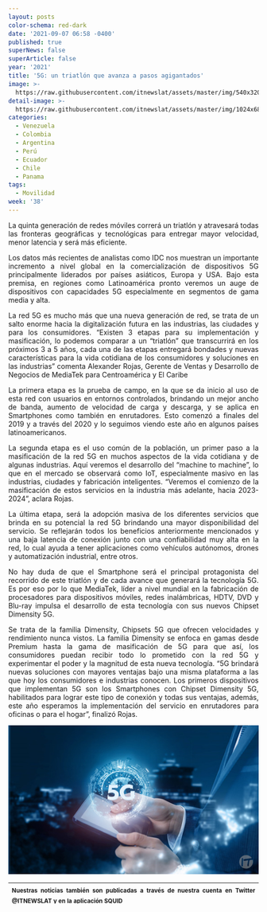 ```yaml
---
layout: posts
color-schema: red-dark
date: '2021-09-07 06:58 -0400'
published: true
superNews: false
superArticle: false
year: '2021'
title: '5G: un triatlón que avanza a pasos agigantados'
image: >-
  https://raw.githubusercontent.com/itnewslat/assets/master/img/540x320/5G-Tecnologia-p.jpg
detail-image: >-
  https://raw.githubusercontent.com/itnewslat/assets/master/img/1024x680/5G-Tecnologia-g.jpg
categories:
  - Venezuela
  - Colombia
  - Argentina
  - Perú
  - Ecuador
  - Chile
  - Panama
tags:
  - Movilidad
week: '38'
---
```

<p style="text-align: justify;"><strong></strong></p>
<p style="text-align: justify;">La quinta generación de redes móviles correrá un triatlón y atravesará todas las fronteras geográficas y tecnológicas para entregar mayor velocidad, menor latencia y será más eficiente.</p>
<p style="text-align: justify;">Los datos más recientes de analistas como IDC nos muestran un importante incremento a nivel global en la comercialización de dispositivos 5G principalmente liderados por países asiáticos, Europa y USA. Bajo esta premisa, en regiones como Latinoamérica pronto veremos un auge de dispositivos con capacidades 5G especialmente en segmentos de gama media y alta.</p>
<p style="text-align: justify;">La red 5G es mucho más que una nueva generación de red, se trata de un salto enorme hacia la digitalización futura en las industrias, las ciudades y para los consumidores. “Existen 3 etapas para su implementación y masificación, lo podemos comparar a un “triatlón” que transcurrirá en los próximos 3 a 5 años, cada una de las etapas entregará bondades y nuevas características para la vida cotidiana de los consumidores y soluciones en las industrias” comenta Alexander Rojas, Gerente de Ventas y Desarrollo de Negocios de MediaTek para Centroamérica y El Caribe</p>
<p style="text-align: justify;">La primera etapa es la prueba de campo, en la que se da inicio al uso de esta red con usuarios en entornos controlados, brindando un mejor ancho de banda, aumento de velocidad de carga y descarga, y se aplica en Smartphones como también en enrutadores. Esto comenzó a finales del 2019 y a través del 2020 y lo seguimos viendo este año en algunos países latinoamericanos.</p>
<p style="text-align: justify;">La segunda etapa es el uso común de la población, un primer paso a la masificación de la red 5G en muchos aspectos de la vida cotidiana y de algunas industrias. Aquí veremos el desarrollo del “machine to machine”, lo que en el mercado se observará como IoT, especialmente masivo en las industrias, ciudades y fabricación inteligentes. “Veremos el comienzo de la masificación de estos servicios en la industria más adelante, hacia 2023-2024”, aclara Rojas.</p>
<p style="text-align: justify;">La última etapa, será la adopción masiva de los diferentes servicios que brinda en su potencial la red 5G brindando una mayor disponibilidad del servicio. Se reflejarán todos los beneficios anteriormente mencionados y una baja latencia de conexión junto con una confiabilidad muy alta en la red, lo cual ayuda a tener aplicaciones como vehículos autónomos, drones y automatización industrial, entre otros.</p>
<p style="text-align: justify;">No hay duda de que el Smartphone será el principal protagonista del recorrido de este triatlón y de cada avance que generará la tecnología 5G. Es por eso por lo que MediaTek, líder a nivel mundial en la fabricación de procesadores para dispositivos móviles, redes inalámbricas, HDTV, DVD y Blu-ray impulsa el desarrollo de esta tecnología con sus nuevos Chipset Dimensity 5G.</p>
<p style="text-align: justify;">Se trata de la familia Dimensity, Chipsets 5G que ofrecen velocidades y rendimiento nunca vistos. La familia Dimensity se enfoca en gamas desde Premium hasta la gama de masificación de 5G para que así, los consumidores puedan recibir todo lo prometido con la red 5G y experimentar el poder y la magnitud de esta nueva tecnología. “5G brindará nuevas soluciones con mayores ventajas bajo una misma plataforma a las que hoy los consumidores e industrias conocen. Los primeros dispositivos que implementan 5G son los Smartphones con Chipset Dimensity 5G, habilitados para lograr este tipo de conexión y todas sus ventajas, además, este año esperamos la implementación del servicio en enrutadores para oficinas o para el hogar”, finalizó Rojas.</p>

![](https://raw.githubusercontent.com/itnewslat/assets/master/img/540x320/5G-Tecnologia-p.jpg)

<table style="height: 42px;" width="569">
<tbody>
<tr>
<td style="text-align: justify;"><sub><strong>Nuestras noticias también son publicadas a través de nuestra cuenta en Twitter <a href="https://twitter.com/itnewslat?lang=es">@ITNEWSLAT</a> y en la aplicación <a href="https://squidapp.co/en/">SQUID</a></strong></sub></td>
</tr>
</tbody>
</table>

